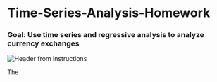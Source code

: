 # Time-Series-Analysis-Homework
### Goal: Use time series and regressive analysis to analyze currency exchanges
![Header from instructions](https://github.com/ThomasJScott3/Time-Series-Analysis-Homework/blob/main/Images/unit-10-readme-photo.png)

The 

